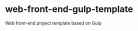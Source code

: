 web-front-end-gulp-template
===========================

Web front-end project template based on Gulp
